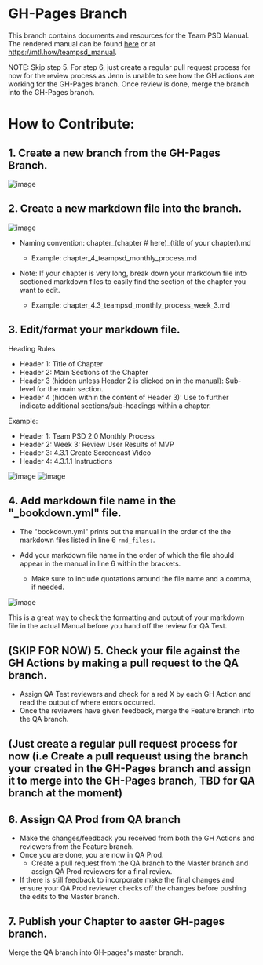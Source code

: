 # GH-Pages Branch

This branch contains documents and resources for the Team PSD Manual.  
The rendered manual can be found [here](https://lzim.github.io/teampsd) or at https://mtl.how/teampsd_manual.

NOTE: Skip step 5. For step 6, just create a regular pull request process for now for the review process as Jenn is unable to see how the GH actions are working for the GH-Pages branch. Once review is done, merge the branch into the GH-Pages branch.

# How to Contribute:

## 1.	Create a new branch from the GH-Pages Branch.
![image](https://user-images.githubusercontent.com/59668647/109523939-c677f280-7a64-11eb-9dc6-e8d0acdca5b9.png)


## 2.	Create a new markdown file into the branch.
 
![image](https://user-images.githubusercontent.com/59668647/108415985-03c9be00-71e3-11eb-9087-f5f6e31df70a.png)

- Naming convention: chapter_(chapter # here)_(title of your chapter).md
    - Example: chapter_4_teampsd_monthly_process.md

- Note: If your chapter is very long, break down your markdown file into sectioned markdown files to easily find the section of the chapter you want to edit.
    - Example: chapter_4.3_teampsd_monthly_process_week_3.md

## 3.	Edit/format your markdown file.

Heading Rules

- Header 1: Title of Chapter
- Header 2: Main Sections of the Chapter
- Header 3 (hidden unless Header 2 is clicked on in the manual): Sub-level for the main section.
- Header 4 (hidden within the content of Header 3): Use to further indicate additional sections/sub-headings within a chapter.

Example:
- Header 1: Team PSD 2.0 Monthly Process
- Header 2: Week 3: Review User Results of MVP
- Header 3: 4.3.1 Create Screencast Video
- Header 4: 4.3.1.1 Instructions

![image](https://user-images.githubusercontent.com/59668647/108416518-aaae5a00-71e3-11eb-8ca0-29b7121bb139.png)
![image](https://user-images.githubusercontent.com/59668647/108416726-f6f99a00-71e3-11eb-8f67-631894b8ab63.png)

## 4. Add markdown file name in the "_bookdown.yml" file.

- The "bookdown.yml" prints out the manual in the order of the the markdown files listed in line 6 ```rmd_files:```.

- Add your markdown file name in the order of which the file should appear in the manual in line 6 within the brackets.
    - Make sure to include quotations around the file name and a comma, if needed.
 
![image](https://user-images.githubusercontent.com/59668647/109501279-3e85ee80-7a4c-11eb-9c38-6cb3c8983919.png)

This is a great way to check the formatting and output of your markdown file in the actual Manual before you hand off the review for QA Test.

## (SKIP FOR NOW) 5.	Check your file against the GH Actions by making a pull request to the QA branch.
- Assign QA Test reviewers and check for a red X by each GH Action and read the output of where errors occurred.
- Once the reviewers have given feedback, merge the Feature branch into the QA branch.

## (Just create a regular pull request process for now (i.e Create a pull requeust using the branch your created in the GH-Pages branch and assign it to merge into the GH-Pages branch, TBD for QA branch at the moment) 
## 6.	Assign QA Prod from QA branch
- Make the changes/feedback you received from both the GH Actions and reviewers from the Feature branch. 
- Once you are done, you are now in QA Prod.
    - Create a pull request from the QA branch to the Master branch and assign QA Prod reviewers for a final review.
- If there is still feedback to incorporate make the final changes and ensure your QA Prod reviewer checks off the changes before pushing the edits to the Master branch.

## 7.	Publish your Chapter to aaster GH-pages branch.
Merge the QA branch into GH-pages's master branch.
